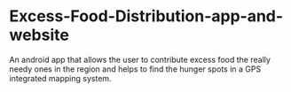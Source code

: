 # Excess-Food-Distribution-app-and-website
An android app that allows the user to contribute excess food the really needy ones in the region and helps to find the hunger spots in a GPS integrated mapping system.
